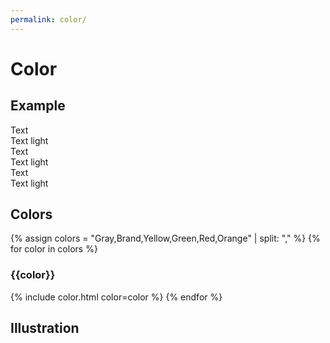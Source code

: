 ```yaml
---
permalink: color/
---
```


# Color

## Example
<div class="themecard">
  <div style="grid-row: 1 / span 2">
  <div>Text</div>
  <div>Text light</div>
  </div>
  <div class="themecard-light">
  <div>Text</div>
  <div>Text light</div>
  </div>
  <div class="themecard-dark">
  <div>Text</div>
  <div>Text light</div>
  </div>
</div>

## Colors

{% assign colors = "Gray,Brand,Yellow,Green,Red,Orange" | split: "," %}
{% for color in colors %}
### {{color}}
{% include color.html color=color %}
{% endfor %}

## Illustration
